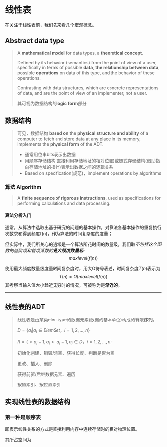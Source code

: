 # 线性表
在关注于线性表前，我们先来看几个宏观概念。
## Abstract data type
>A **mathematical model** for data types, a **theoretical concept**.
>
>Defined by its behavior (semantics) from the point of view of a user, specifically in terms of possible **data**, **the relationship between data**, possible **operations** on data of this type, and the behavior of these operations.
>
>Contrasting with data structures, which are concrete representations of data, and are the point of view of an implementer, not a user.
>
>其可视为数据结构的**logic form**部分

## 数据结构
>可见，数据结构 **based on** the **physical structure and ability** of a computer to fetch and store data at any place in its memory, implements the **physical form** of the ADT.
>
>- 通常用位串bits表示出数据
>- 用顺序存储结构(直接利用存储地址的相对位置)或链式存储结构(借助指向存储地址的指针)表示出数据之间的逻辑关系
>- Based on specification(规范)，implement operations by algorithms
### 算法 Algorithm
> A **finite sequence of rigorous instructions**, used as specifications for performing calculations and data processing.
#### 算法分析入门
通常，从算法中选取出基于研究的问题的基本操作，对算法各基本操作的重复执行次数求和得到频度f(n)，作为算法的时间复杂度的度量；

但实际中，我们所关心的通常是一个算法所花时间的数量级，我们取*不包括这个函数的低阶项和首项系数的**最大频度数量级:***
$$maxlevel(f(n))$$

使用最大频度数量级度量时间复杂度时，用大O符号表述，时间复杂度$T(n)$表示为
$$T(n)=O( maxlevel(f(n))$$
其考察当输入值大小趋近无穷时的情况，可被称为是**渐近的**。
***

## 线性表的ADT
>线性表是由某类elemtype的数据元素(数据的基本单位)构成的有限**序列**。
>
>$D = \{ a_i | a_i ∈ElemSet，i = 1, 2, …, n \}$
>
>$R = \{ < a_i-1, a_i > | a_i-1, a_i  ∈ D ，i = 1, 2, …, n\}$
>
>初始化创建、销毁/清空、获得长度、判断是否为空
>
>更改、插入、删除 
>
>获得前驱/后继数据元素、遍历
>
>按值索引、按位置索引
## 实现线性表的数据结构
### 第一种是顺序表
即表示线性关系的方式是直接利用内存中连续存储时的相对物理位置。

其所占空间为
```c 